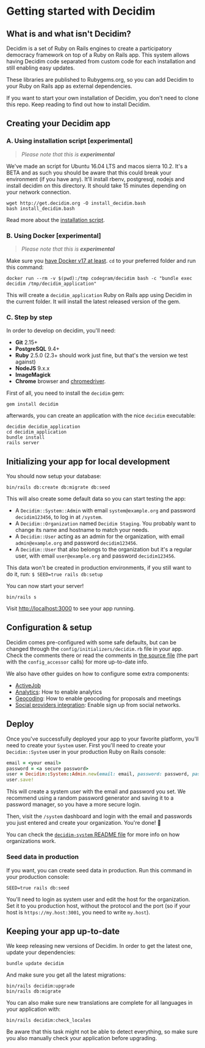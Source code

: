 # Getting started with Decidim

## What is and what isn't Decidim?

Decidim is a set of Ruby on Rails engines to create a participatory democracy framework on top of a Ruby on Rails app. This system allows having Decidim code separated from custom code for each installation and still enabling easy updates.

These libraries are published to Rubygems.org, so you can add Decidim to your Ruby on Rails app as external dependencies.

If you want to start your own installation of Decidim, you don't need to clone this repo. Keep reading to find out how to install Decidim.

## Creating your Decidim app

### A. Using installation script [experimental]

> *Please note that this is **experimental***

We've made an script for Ubuntu 16.04 LTS and macos sierra 10.2. It's a BETA and as such you should be aware that this could break your environment (if you have any). It'll install rbenv, postgresql, nodejs and install decidim on this directory. It should take 15 minutes depending on your network connection.

```console
wget http://get.decidim.org -O install_decidim.bash
bash install_decidim.bash
```

Read more about the [installation script](https://github.com/alabs/decidim-install).

### B. Using Docker [experimental]

> *Please note that this is **experimental***

Make sure you [have Docker v17 at least](https://docs.docker.com/engine/installation/). `cd` to your preferred folder and run this command:

```console
docker run --rm -v $(pwd):/tmp codegram/decidim bash -c "bundle exec decidim /tmp/decidim_application"
```

This will create a `decidim_application` Ruby on Rails app using Decidim in the current folder. It will install the latest released version of the gem.

### C. Step by step

In order to develop on decidim, you'll need:

* **Git** 2.15+
* **PostgreSQL** 9.4+
* **Ruby** 2.5.0 (2.3+ should work just fine, but that's the version we test against)
* **NodeJS** 9.x.x
* **ImageMagick**
* **Chrome** browser and [chromedriver](https://sites.google.com/a/chromium.org/chromedriver/).

First of all, you need to install the `decidim` gem:

```console
gem install decidim
```

afterwards, you can create an application with the nice `decidim` executable:

```console
decidim decidim_application
cd decidim_application
bundle install
rails server
```

## Initializing your app for local development

You should now setup your database:

```console
bin/rails db:create db:migrate db:seed
```

This will also create some default data so you can start testing the app:

* A `Decidim::System::Admin` with email `system@example.org` and password `decidim123456`, to log in at `/system`.
* A `Decidim::Organization` named `Decidim Staging`. You probably want to change its name and hostname to match your needs.
* A `Decidim::User` acting as an admin for the organization, with email `admin@example.org` and password `decidim123456`.
* A `Decidim::User` that also belongs to the organization but it's a regular user, with email `user@example.org` and password `decidim123456`.

This data won't be created in production environments, if you still want to do it, run: ``` $ SEED=true rails db:setup ```

You can now start your server!

```console
bin/rails s
```

Visit [http://localhost:3000](http://localhost:3000) to see your app running.

## Configuration & setup

Decidim comes pre-configured with some safe defaults, but can be changed through the `config/initializers/decidim.rb` file in your app. Check the comments there or read the comments in [the source file](https://github.com/decidim/decidim/blob/master/decidim-core/lib/decidim/core.rb) (the part with the `config_accessor` calls) for more up-to-date info.

We also have other guides on how to configure some extra components:

* [ActiveJob](https://github.com/decidim/decidim/blob/master/docs/services/activejob.md)
* [Analytics](https://github.com/decidim/decidim/blob/master/docs/services/analytics.md): How to enable analytics
* [Geocoding](https://github.com/decidim/decidim/blob/master/docs/services/geocoding.md): How to enable geocoding for proposals and meetings
* [Social providers integration](https://github.com/decidim/decidim/blob/master/docs/services/social_providers.md): Enable sign up from social networks.

## Deploy

Once you've successfully deployed your app to your favorite platform, you'll need to create your `System` user. First you'll need to create your `Decidim::System` user in your production Ruby on Rails console:

```ruby
email = <your email>
password = <a secure password>
user = Decidim::System::Admin.new(email: email, password: password, password_confirmation: password)
user.save!
```

This will create a system user with the email and password you set. We recommend using a random password generator and saving it to a password manager, so you have a more secure login.

Then, visit the `/system` dashboard and login with the email and passwords you just entered and create your organization. You're done! :tada:

You can check the [`decidim-system` README file](https://github.com/decidim/decidim/tree/master/decidim-system/README.md) for more info on how organizations work.

### Seed data in production

If you want, you can create seed data in production. Run this command in your production console:

```console
SEED=true rails db:seed
```

You'll need to login as system user and edit the host for the organization. Set it to you production host, without the protocol and the port (so if your host is `https://my.host:3001`, you need to write `my.host`).

## Keeping your app up-to-date

We keep releasing new versions of Decidim. In order to get the latest one, update your dependencies:

```console
bundle update decidim
```

And make sure you get all the latest migrations:

```console
bin/rails decidim:upgrade
bin/rails db:migrate
```

You can also make sure new translations are complete for all languages in your
application with:

```console
bin/rails decidim:check_locales
```

Be aware that this task might not be able to detect everything, so make sure you
also manually check your application before upgrading.
